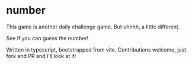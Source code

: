 # number

This game is another daily challenge game.
But uhhhh, a little different.

See if you can guess the number!

Written in typescript, bootstrapped from vite.
Contributions welcome, just fork and PR and I'll look at it!
